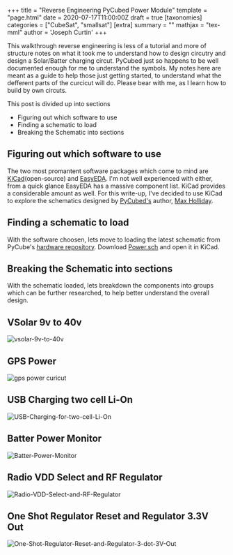 +++
title = "Reverse Engineering PyCubed Power Module"
template = "page.html"
date = 2020-07-17T11:00:00Z
draft = true
[taxonomies]
categories = ["CubeSat", "smallsat"]
[extra]
summary = ""
mathjax = "tex-mml"
author = 'Joseph Curtin'
+++

This walkthrough reverse engineering is less of a tutorial and more of structure notes on what it took me to understand how to design circutry and design a Solar/Batter charging circut. PyCubed just so happens to be well documented enough for me to understand the symbols. My notes here are meant as a guide to help those just getting started, to understand what the defferent parts of the curcicut will do. Please bear with me, as I learn how to build by own circuts.

This post is divided up into sections
* Figuring out which software to use
* Finding a schematic to load
* Breaking the Schematic into sections

## Figuring out which software to use

The two most promantent software packages which come to mind are [KiCad](https://www.kicad.org/download/)(open-source) and [EasyEDA](https://easyeda.com/). I'm not well experienced with either, from a quick glance EasyEDA has a massive component list. KiCad provides a considerable amount as well. For this write-up, I've decided to use KiCad to explore the schematics designed by [PyCubed's](https://pycubed.org/) author, [Max Holliday](https://github.com/maholli).

## Finding a schematic to load

With the software choosen, lets move to loading the latest schematic from PyCube's [hardware repository](https://github.com/pycubed/hardware/tree/master/mainboard-v05). Download [Power.sch](https://raw.githubusercontent.com/pycubed/hardware/master/mainboard-v05/Power.sch) and open it in KiCad.

## Breaking the Schematic into sections

With the schematic loaded, lets breakdown the components into groups which can be further researched, to help better understand the overall design.

## VSolar 9v to 40v
![vsolar-9v-to-40v](/images/VSolar-9v-to-40v.png)

## GPS Power

![gps power curicut](/images/GPS-Power.png)

## USB Charging two cell Li-On

![USB-Charging-for-two-cell-Li-On](/images/USB-Charging-for-two-cell-Li-On.png)

## Batter Power Monitor

![Batter-Power-Monitor](/images/Batter-Power-Monitor.png)

## Radio VDD Select and RF Regulator

![Radio-VDD-Select-and-RF-Regulator](/images/Radio-VDD-Select-and-RF-Regulator.png)

## One Shot Regulator Reset and Regulator 3.3V Out

![One-Shot-Regulator-Reset-and-Regulator-3-dot-3V-Out](/images/One-Shot-Regulator-Reset-and-Regulator-3-dot-3V-Out.png)